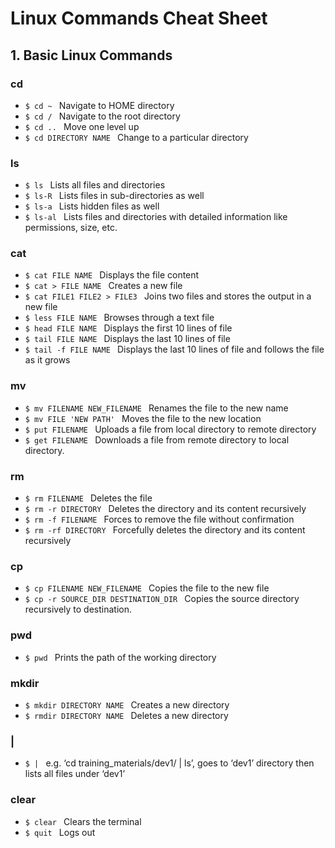 # **Linux Commands Cheat Sheet**

## **1. Basic Linux Commands**

### cd
 - `$ cd ~ ` Navigate to HOME directory
 - `$ cd / ` Navigate to the root directory
 - `$ cd .. ` Move one level up 
 - `$ cd DIRECTORY NAME ` Change to a particular directory

### ls
 - `$ ls ` Lists all files and directories
 - `$ ls-R ` Lists files in sub-directories as well
 - `$ ls-a ` Lists hidden files as well 
 - `$ ls-al ` Lists files and directories with detailed information like permissions, size, etc.

### cat
 - `$ cat FILE NAME ` Displays the file content
 - `$ cat > FILE NAME ` Creates a new file
 - `$ cat FILE1 FILE2 > FILE3 ` Joins two files and stores the output in a new file
 - `$ less FILE NAME ` Browses through a text file
 - `$ head FILE NAME ` Displays the first 10 lines of file
 - `$ tail FILE NAME ` Displays the last 10 lines of file
 - `$ tail -f FILE NAME ` Displays the last 10 lines of file and follows the file as it grows

### mv
 - `$ mv FILENAME NEW_FILENAME ` Renames the file to the new name
 - `$ mv FILE 'NEW PATH' ` Moves the file to the new location
 - `$ put FILENAME ` Uploads a file from local directory to remote directory
 - `$ get FILENAME ` Downloads a file from remote directory to local directory.

### rm
 - `$ rm FILENAME ` Deletes the file
 - `$ rm -r DIRECTORY ` Deletes the directory and its content recursively
 - `$ rm -f FILENAME ` Forces to remove the file without confirmation
 - `$ rm -rf DIRECTORY ` Forcefully deletes the directory and its content recursively

### cp
 - `$ cp FILENAME NEW_FILENAME ` Copies the file to the new file
 - `$ cp -r SOURCE_DIR DESTINATION_DIR ` Copies the source directory recursively to destination.

### pwd
 - `$ pwd ` Prints the path of the working directory

### mkdir
 - `$ mkdir DIRECTORY NAME ` Creates a new directory
 - `$ rmdir DIRECTORY NAME ` Deletes a new directory

### |
 - `$ | ` e.g. ‘cd training_materials/dev1/ | ls’, goes to ‘dev1’ directory then lists all files under ‘dev1’

 ### clear
 - `$ clear ` Clears the terminal
 - `$ quit ` Logs out

 ### 